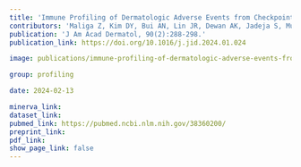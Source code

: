 ```yaml
---
title: 'Immune Profiling of Dermatologic Adverse Events from Checkpoint Blockade using Tissue Cyclic Immunofluorescence: A Pilot Study.'
contributors: 'Maliga Z, Kim DY, Bui AN, Lin JR, Dewan AK, Jadeja S, Murphy GF, Nirmal AJ, Lian CG, Sorger PK, LeBoeuf NR. (2024).'
publication: 'J Am Acad Dermatol, 90(2):288-298.'
publication_link: https://doi.org/10.1016/j.jid.2024.01.024

image: publications/immune-profiling-of-dermatologic-adverse-events-from-checkpoint-blockade-using-tissue-cyclic-immunofluorescence.png

group: profiling

date: 2024-02-13

minerva_link:
dataset_link:
pubmed_link: https://pubmed.ncbi.nlm.nih.gov/38360200/
preprint_link:
pdf_link:
show_page_link: false
---
```

